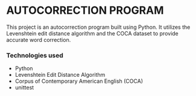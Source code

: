 # AUTOCORRECTION PROGRAM
This project is an autocorrection program built using Python. It utilizes the Levenshtein edit distance algorithm and the COCA dataset to provide accurate word correction.

### Technologies used
- Python
- Levenshtein Edit Distance Algorithm
- Corpus of Contemporary American English (COCA)
- unittest
